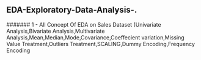 ## EDA-Exploratory-Data-Analysis-.
####### 1 - All Concept Of EDA on Sales Dataset (Univariate Analysis,Bivariate Analysis,Multivariate Analysis,Mean,Median,Mode,Covariance,Coeffecient variation,Missing Value Treatment,Outliers Treatment,SCALING,Dummy Encoding,Frequency Encoding
